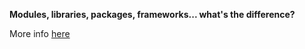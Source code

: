 **Modules, libraries, packages, frameworks... what's the difference?**

More info [here](http://community.laboratoria.la/t/modulos-librerias-paquetes-frameworks-cual-es-la-diferencia/175)
